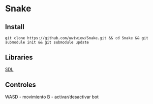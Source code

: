# Snake

## Install
`git clone https://github.com/uwiwiow/Snake.git && cd Snake && git submodule init && git submodule update`

## Libraries
[SDL](https://github.com/libsdl-org/SDL/releases/latest)

## Controles

WASD - movimiento
B - activar/desactivar bot